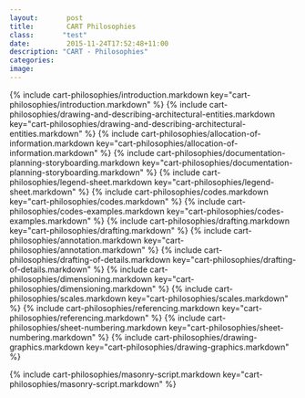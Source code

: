 ```yaml
---
layout:       post
title:        CART Philosophies
class:       "test"
date:         2015-11-24T17:52:48+11:00
description: "CART - Philosophies"
categories:
image:
---
```




<div class="cart-philosophies">

{% include cart-philosophies/introduction.markdown                                  key="cart-philosophies/introduction.markdown" %}
{% include cart-philosophies/drawing-and-describing-architectural-entities.markdown key="cart-philosophies/drawing-and-describing-architectural-entities.markdown" %}
{% include cart-philosophies/allocation-of-information.markdown                     key="cart-philosophies/allocation-of-information.markdown" %}
{% include cart-philosophies/documentation-planning-storyboarding.markdown          key="cart-philosophies/documentation-planning-storyboarding.markdown" %}
{% include cart-philosophies/legend-sheet.markdown                                  key="cart-philosophies/legend-sheet.markdown" %}
{% include cart-philosophies/codes.markdown                                         key="cart-philosophies/codes.markdown" %}
{% include cart-philosophies/codes-examples.markdown                                key="cart-philosophies/codes-examples.markdown" %}
{% include cart-philosophies/drafting.markdown                                      key="cart-philosophies/drafting.markdown" %}
{% include cart-philosophies/annotation.markdown                                    key="cart-philosophies/annotation.markdown" %}
{% include cart-philosophies/drafting-of-details.markdown                           key="cart-philosophies/drafting-of-details.markdown" %}
{% include cart-philosophies/dimensioning.markdown                                  key="cart-philosophies/dimensioning.markdown" %}
{% include cart-philosophies/scales.markdown                                        key="cart-philosophies/scales.markdown" %}
{% include cart-philosophies/referencing.markdown                                   key="cart-philosophies/referencing.markdown" %}
{% include cart-philosophies/sheet-numbering.markdown                               key="cart-philosophies/sheet-numbering.markdown" %}
{% include cart-philosophies/drawing-graphics.markdown                              key="cart-philosophies/drawing-graphics.markdown" %}

</div>

{% include cart-philosophies/masonry-script.markdown key="cart-philosophies/masonry-script.markdown" %}
